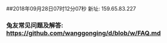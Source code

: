 ##2018年09月28日07时12分07秒 新址: 159.65.83.227
### 兔友常见问题及解答: https://github.com/wanggonging/d/blob/w/FAQ.md
